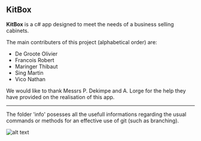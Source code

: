 ## KitBox

**KitBox** is a c# app designed to meet the needs of a business selling cabinets.

The main contributers of this project (alphabetical order) are: 

* De Groote Olivier
* Francois Robert
* Maringer Thibaut
* Sing Martin
* Vico Nathan

We would like to thank Messrs P. Dekimpe and A. Lorge for the help they have provided on the realisation of this app.

---------------------------------------------------------------------------------------
The folder 'info' posesses all the usefull informations regarding the usual commands or methods for an effective use of git (such as branching).


![alt text][logo]

[logo]: https://github.com/titimar16/KitBox/blob/master/image/3.1.png "KitBox"